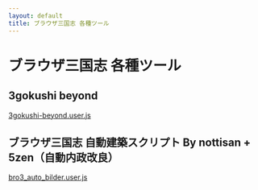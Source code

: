 ```yaml
---
layout: default
title: ブラウザ三国志 各種ツール
---
```


ブラウザ三国志 各種ツール
===================

3gokushi beyond
---------------
[3gokushi-beyond.user.js](https://github.com/myu25/bro3/raw/master/3gokushi-beyond5.user.js)

ブラウザ三国志 自動建築スクリプト By nottisan + 5zen（自動内政改良）
-------------------------------------------------------------------
[bro3_auto_bilder.user.js](https://github.com/myu25/bro3/raw/master/bro3_auto_bilder.user.js)

